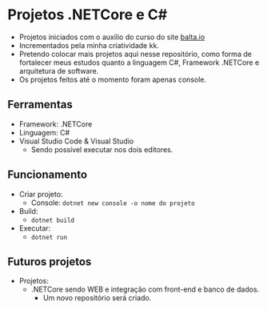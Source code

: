 # Projetos .NETCore e C#
 - Projetos iniciados com o auxilio do curso do site [balta.io](https://balta.io/) 
 - Incrementados pela minha criatividade kk. 
 - Pretendo colocar mais projetos aqui nesse repositório, como forma de fortalecer meus estudos quanto a linguagem C#, Framework .NETCore e arquitetura de software.
 - Os projetos feitos até o momento foram apenas console.

## Ferramentas
- Framework: .NETCore
- Linguagem: C#
- Visual Studio Code & Visual Studio
    - Sendo possível executar nos dois editores.

## Funcionamento
- Criar projeto:
    - Console: `dotnet new console -o nome do projeto`
- Build:
    - `dotnet build`
- Executar:
    - `dotnet run` 

## Futuros projetos
- Projetos:
    - .NETCore sendo WEB e integração com front-end e banco de dados. 
        - Um novo repositório será criado.
